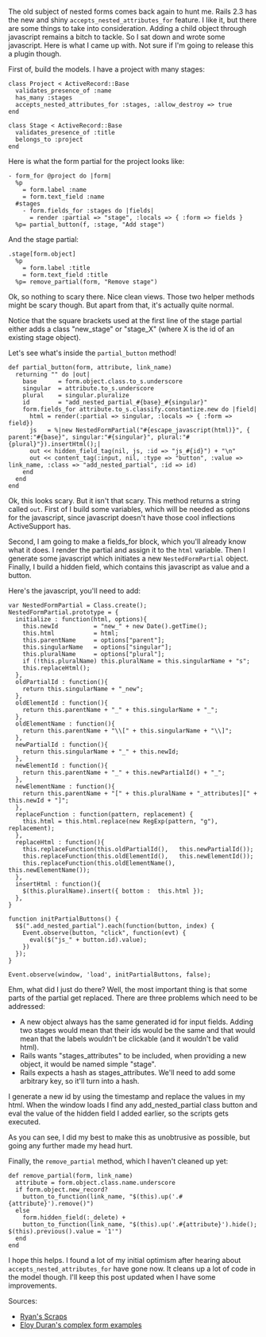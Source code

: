 The old subject of nested forms comes back again to hunt me. Rails 2.3 has the new and shiny `accepts_nested_attributes_for` feature. I like it, but there are some things to take into consideration. Adding a child object through javascript remains a bitch to tackle. So I sat down and wrote some javascript. Here is what I came up with. Not sure if I'm going to release this a plugin though.

First of, build the models. I have a project with many stages:

    class Project < ActiveRecord::Base
      validates_presence_of :name
      has_many :stages
      accepts_nested_attributes_for :stages, :allow_destroy => true
    end

    class Stage < ActiveRecord::Base
      validates_presence_of :title
      belongs_to :project
    end

Here is what the form partial for the project looks like:

    - form_for @project do |form|
      %p
        = form.label :name
        = form.text_field :name
      #stages
        - form.fields_for :stages do |fields|
          = render :partial => "stage", :locals => { :form => fields }
      %p= partial_button(f, :stage, "Add stage")

And the stage partial:

    .stage[form.object]
      %p
        = form.label :title
        = form.text_field :title
      %p= remove_partial(form, "Remove stage")

Ok, so nothing to scary there. Nice clean views. Those two helper methods might be scary though. But apart from that, it's actually quite normal.

Notice that the square brackets used at the first line of the stage partial either adds a class "new_stage" or "stage_X" (where X is the id of an existing stage object).

Let's see what's inside the `partial_button` method!

    def partial_button(form, attribute, link_name)
      returning "" do |out|
        base      = form.object.class.to_s.underscore
        singular  = attribute.to_s.underscore
        plural    = singular.pluralize
        id        = "add_nested_partial_#{base}_#{singular}"
        form.fields_for attribute.to_s.classify.constantize.new do |field|
          html = render(:partial => singular, :locals => { :form => field})
          js   = %|new NestedFormPartial("#{escape_javascript(html)}", { parent:"#{base}", singular:"#{singular}", plural:"#{plural}"}).insertHtml();|
          out << hidden_field_tag(nil, js, :id => "js_#{id}") + "\n"
          out << content_tag(:input, nil, :type => "button", :value => link_name, :class => "add_nested_partial", :id => id)
        end
      end
    end

Ok, this looks scary. But it isn't that scary. This method returns a string called `out`. First of I build some variables, which will be needed as options for the javascript, since javascript doesn't have those cool inflections ActiveSupport has.

Second, I am going to make a fields_for block, which you'll already know what it does. I render the partial and assign it to the `html` variable. Then I generate some javascript which initiates a new `NestedFormPartial` object. Finally, I build a hidden field, which contains this javascript as value and a button.

Here's the javascript, you'll need to add:

    var NestedFormPartial = Class.create();
    NestedFormPartial.prototype = {
      initialize : function(html, options){
        this.newId          = "new_" + new Date().getTime();
        this.html           = html;
        this.parentName     = options["parent"];
        this.singularName   = options["singular"];
        this.pluralName     = options["plural"];
        if (!this.pluralName) this.pluralName = this.singularName + "s";
        this.replaceHtml();
      },
      oldPartialId : function(){
        return this.singularName + "_new";
      },
      oldElementId : function(){
        return this.parentName + "_" + this.singularName + "_";
      },
      oldElementName : function(){
        return this.parentName + "\\[" + this.singularName + "\\]";
      },
      newPartialId : function(){
        return this.singularName + "_" + this.newId;
      },
      newElementId : function(){
        return this.parentName + "_" + this.newPartialId() + "_";
      },
      newElementName : function(){
        return this.parentName + "[" + this.pluralName + "_attributes][" + this.newId + "]";
      },
      replaceFunction : function(pattern, replacement) {
        this.html = this.html.replace(new RegExp(pattern, "g"), replacement);
      },
      replaceHtml : function(){
        this.replaceFunction(this.oldPartialId(),   this.newPartialId());
        this.replaceFunction(this.oldElementId(),   this.newElementId());
        this.replaceFunction(this.oldElementName(), this.newElementName());
      },
      insertHtml : function(){
        $(this.pluralName).insert({ bottom :  this.html });
      },
    }

    function initPartialButtons() {
      $$(".add_nested_partial").each(function(button, index) {
        Event.observe(button, "click", function(evt) {
          eval($("js_" + button.id).value);
        })
      });
    }

    Event.observe(window, 'load', initPartialButtons, false);

Ehm, what did I just do there? Well, the most important thing is that some parts of the partial get replaced. There are three problems which need to be addressed:

* A new object always has the same generated id for input fields. Adding two stages would mean that their ids would be the same and that would mean that the labels wouldn't be clickable (and it wouldn't be valid html).
* Rails wants "stages_attributes" to be included, when providing a new object, it would be named simple "stage".
* Rails expects a hash as stages_attributes. We'll need to add some arbitrary key, so it'll turn into a hash.

I generate a new id by using the timestamp and replace the values in my html. When the window loads I find any add_nested_partial class button and eval the value of the hidden field I added earlier, so the scripts gets executed.

As you can see, I did my best to make this as unobtrusive as possible, but going any further made my head hurt.

Finally, the `remove_partial` method, which I haven't cleaned up yet:

    def remove_partial(form, link_name)
      attribute = form.object.class.name.underscore
      if form.object.new_record?
        button_to_function(link_name, "$(this).up('.#{attribute}').remove()")
      else
        form.hidden_field(:_delete) +
        button_to_function(link_name, "$(this).up('.#{attribute}').hide(); $(this).previous().value = '1'")
      end
    end

I hope this helps. I found a lot of my initial optimism after hearing about `accepts_nested_attributes_for` have gone now. It cleans up a lot of code in the model though. I'll keep this post updated when I have some improvements.

Sources:

* [Ryan's Scraps](http://ryandaigle.com/articles/2009/2/1/what-s-new-in-edge-rails-nested-attributes)
* [Eloy Duran's complex form examples](http://github.com/alloy/complex-form-examples/tree/master)
